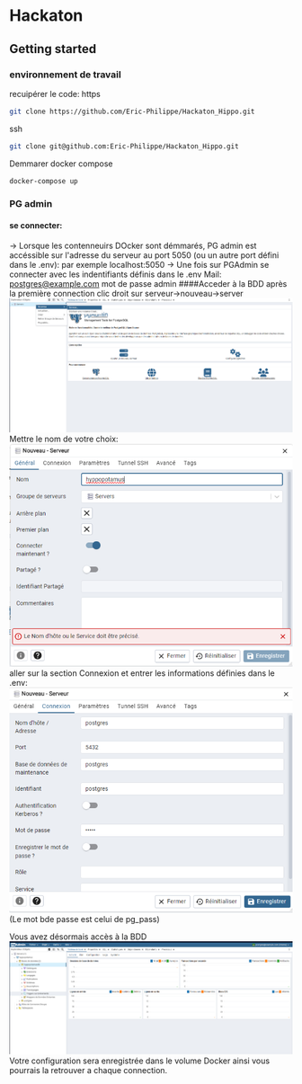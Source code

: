 # Hackaton

## Getting started

### environnement de travail

recuipérer le code:
https

```sh
git clone https://github.com/Eric-Philippe/Hackaton_Hippo.git
```

ssh

```sh
git clone git@github.com:Eric-Philippe/Hackaton_Hippo.git
```

Demmarer docker compose

```sh
docker-compose up
```

### PG admin
#### se connecter:
→ Lorsque les contenneuirs DOcker sont démmarés, PG admin est accéssible sur l'adresse du serveur au port 5050 (ou un autre port défini dans le .env):
par exemple localhost:5050
→ Une fois sur PGAdmin se connecter avec les indentifiants définis dans le .env
Mail: postgres@example.com
mot de passe admin
####Acceder à la BDD après la première connection
clic droit sur serveur→nouveau→server
![1737636889981](image/README/1737636889981.png)
Mettre le nom de votre choix:
![1737636935829](image/README/1737636935829.png)
aller sur la section Connexion et entrer les informations définies dans le .env:
![1737637055869](image/README/1737637055869.png)
(Le mot bde passe est celui de pg_pass)

Vous avez désormais accès à la BDD
![1737637099623](image/README/1737637099623.png)
Votre configuration sera enregistrée dans le volume Docker ainsi vous pourrais la retrouver a chaque connection.

